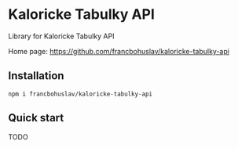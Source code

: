# Kaloricke Tabulky API

Library for Kaloricke Tabulky API

Home page: <https://github.com/francbohuslav/kaloricke-tabulky-api>

## Installation

```shell
npm i francbohuslav/kaloricke-tabulky-api
```

## Quick start

TODO
